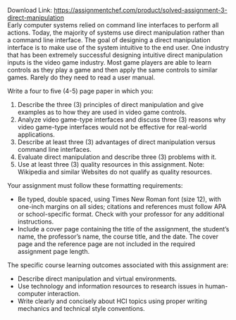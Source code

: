 Download Link: https://assignmentchef.com/product/solved-assignment-3-direct-manipulation
<br>
Early computer systems relied on command line interfaces to perform all actions. Today, the majority of systems use direct manipulation rather than a command line interface. The goal of designing a direct manipulation interface is to make use of the system intuitive to the end user. One industry that has been extremely successful designing intuitive direct manipulation inputs is the video game industry. Most game players are able to learn controls as they play a game and then apply the same controls to similar games.  Rarely do they need to read a user manual.

Write a four to five (4-5) page paper in which you:

<ol>

 <li>Describe the three (3) principles of direct manipulation and give examples as to how they are used in video game controls.</li>

 <li>Analyze video game-type interfaces and discuss three (3) reasons why video game-type interfaces would not be effective for real-world applications.</li>

 <li>Describe at least three (3) advantages of direct manipulation versus command line interfaces.</li>

 <li>Evaluate direct manipulation and describe three (3) problems with it.</li>

 <li>Use at least three (3) quality resources in this assignment. Note: Wikipedia and similar Websites do not qualify as quality resources.</li>

</ol>

Your assignment must follow these formatting requirements:

<ul>

 <li>Be typed, double spaced, using Times New Roman font (size 12), with one-inch margins on all sides; citations and references must follow APA or school-specific format. Check with your professor for any additional instructions.</li>

 <li>Include a cover page containing the title of the assignment, the student’s name, the professor’s name, the course title, and the date. The cover page and the reference page are not included in the required assignment page length.</li>

</ul>

The specific course learning outcomes associated with this assignment are:

<ul>

 <li>Describe direct manipulation and virtual environments.</li>

 <li>Use technology and information resources to research issues in human-computer interaction.</li>

 <li>Write clearly and concisely about HCI topics using proper writing mechanics and technical style conventions.</li>

</ul>


